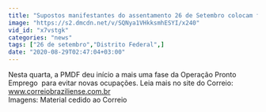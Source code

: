 ```yaml
---
title: "Supostos manifestantes do assentamento 26 de Setembro colocam fogo em \u00f4nibus"
image: "https://s2.dmcdn.net/v/SQNya1VHkksmhESYI/x240"
vid_id: "x7vstgk"
categories: "news"
tags: ["26 de setembro","Distrito Federal",]
date: "2020-08-29T02:47:04+03:00"
---
```

Nesta quarta, a PMDF deu início a mais uma fase da Operação Pronto Emprego  para evitar novas ocupações. Leia mais no site do Correio: www.correiobraziliense.com.br  <br>Imagens: Material cedido ao Correio

